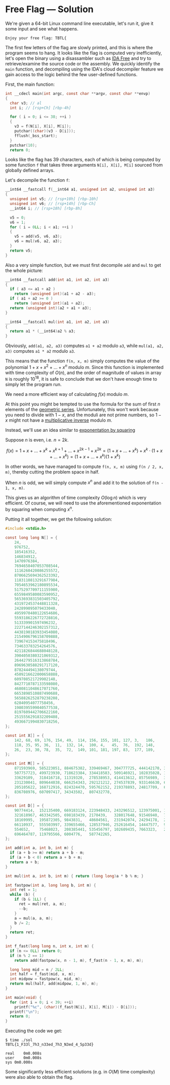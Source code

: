 # Free Flag &mdash; Solution

We're given a 64-bit Linux command line executable, let's run it, give it some
input and see what happens. 

```$ ./free_flag
Enjoy your free flag: TBTL{
```

The first few letters of the flag are slowly printed, and this is where the
program seems to hang. It looks like the flag is computed very inefficiently,
let's open the binary using a disassambler such as [IDA
Free](https://hex-rays.com/ida-free/) and try to retrieve/examine the source
code or the assembly. We quickly identify the `main` function, and decompiling
using the IDA's cloud decompiler feature we gain access to the logic behind
the few user-defined functions.

First, the main function:

```c
int __cdecl main(int argc, const char **argv, const char **envp)
{
  char v3; // al
  int i; // [rsp+Ch] [rbp-4h]

  for ( i = 0; i <= 38; ++i )
  {
    v3 = f(N[i], X[i], M[i]);
    putchar((char)(v3 - D[i]));
    fflush(_bss_start);
  }
  putchar(10);
  return 0;
```

Looks like the flag has 39 characters, each of which is being computed by some
function `f` that takes three arguments `N[i], X[i], M[i]` sourced from globally
defined arrays.

Let's decompile the function `f`:

```c
__int64 __fastcall f(__int64 a1, unsigned int a2, unsigned int a3)
{
  unsigned int v5; // [rsp+10h] [rbp-10h]
  unsigned int v6; // [rsp+14h] [rbp-Ch]
  __int64 i; // [rsp+18h] [rbp-8h]

  v5 = 0;
  v6 = 1;
  for ( i = 0LL; i < a1; ++i )
  {
    v5 = add(v5, v6, a3);
    v6 = mul(v6, a2, a3);
  }
  return v5;
}
```

Also a very simple function, but we must first decompile `add` and `mul` to get
the whole picture:

```c
__int64 __fastcall add(int a1, int a2, int a3)
{
  if ( a3 <= a1 + a2 )
    return (unsigned int)(a1 + a2 - a3);
  if ( a1 + a2 >= 0 )
    return (unsigned int)(a1 + a2);
  return (unsigned int)(a2 + a1 + a3);
}

__int64 __fastcall mul(int a1, int a2, int a3)
{
  return a1 * (__int64)a2 % a3;
}
```

Obviously, `add(a1, a2, a3)` computes `a1 + a2` modulo `a3`, while `mul(a1, a2,
a3)` computes `a1 * a2` modulo `a3`.

This means that the function `f(n, x, m)` simply computes the value of the
polynomial $1 + x + x^2 + \ldots + x^n$ modulo $m$. Since this function is
implemented with time complexity of $O(n)$, and the order of
magnitude of values in array `N` is roughly $10^{18}$, it is safe to conclude
that we don't have enough time to simply let the program run.

We need a more efficient way of calculating $f(x)$ modulo $m$.

At this point you might be tempted to use the formula for the sum of first $n$
elements of the [geometric
series](https://en.wikipedia.org/wiki/Geometric_series).  Unfortunately, this
won't work because you need to divide with $1 - x$, and the moduli are not
prime numbers, so $1 - x$ might not have a [multiplicative
inverse](https://en.wikipedia.org/wiki/Multiplicative_inverse) modulo $m$.

Instead, we'll use an idea similar to [exponentation by
squaring](https://en.wikipedia.org/wiki/Exponentiation_by_squaring)

Suppose $n$ is even, i.e. $n = 2k$.

```math
f(x) = 1 + x + \ldots + x^k + x^{k+1} + \ldots + x^{2k - 1} + x^{2k}
     = (1 + x + \ldots + x^k) + x^k \cdot (1 + x + \ldots + x^k)
     = (1 + x + \ldots + x^k)(1 + x^k)
```

In other words, we have managed to compute `f(n, x, m)` using `f(n / 2, x, m)`,
thereby cutting the problem space in half.

When $n$ is odd, we will simply compute $x^n$ and add it to the solution of
`f(n - 1, x, m)`.

This gives us an algorithm of time complexity $O(\log n)$ which is
very efficient. Of course, we will need to use the aforementioned exponentation by
squaring when computing $x^n$.

Putting it all together, we get the following solution:

```c
#include <stdio.h>

const long long N[] = {
    24,
    976752,
    185416352,
    146834912,
    1470976384,
    7694658407053708544,
    1116260420086255572,
    8706625694362523392,
    1183110813291677984,
    7054653962180895534,
    5175297709711155980,
    6559849580083590952,
    5653693831503405792,
    4319724537448811328,
    242899095079433040,
    4959970480122654686,
    5593186226772728816,
    513339901597496232,
    2227144246302157312,
    4438190183933454080,
    2154906796158709888,
    739674153475818496,
    734633783254264576,
    4211826844688048128,
    3904050380321069312,
    2644279516313868784,
    8969630588291717120,
    878244494138079744,
    4509216622000658888,
    609708521729902148,
    8427710787133598080,
    4680811048617071760,
    6653898510887490688,
    5658826252879238208,
    62840954077758456,
    1980395599040577538,
    8197609442706622160,
    2515556291832209408,
    4936671994830718256,
};

const int X[] = {
    142, 68, 69, 176, 154, 49,  114, 156, 155, 101, 127, 3,   186,
    118, 35, 95, 36,  11,  132, 14,  100, 4,   45,  76,  192, 148,
    26,  23, 30, 78,  35,  72,  149, 101, 181, 197, 83,  177, 189,
};

const int M[] = {
    871593969, 585223051, 884675382, 339469467, 304777725, 444142170, 350166219,
    507757723, 499723930, 718623384, 334418583, 509146921, 102835028, 135297145,
    33629109,  318416718, 11319320,  278538953, 414413612, 85756989,  301071632,
    231230041, 809644038, 666254343, 292121212, 274537839, 933146630, 686809051,
    205105622, 168712916, 824324470, 595762152, 219378893, 24817709,  605039323,
    836708976, 607097417, 34343502,  807432778,
};

const int D[] = {
    90774414,  152135400, 669183124, 223948433, 243296512, 123975001, 162085049,
    321618967, 463342505, 698183439, 2170439,   328017648, 91546940,  75940356,
    18169995,  195872305, 9843831,   48604561,  231942074, 24294178,  215979137,
    66110937,  555503997, 339655466, 128537946, 252616454, 14447577,  90765161,
    554652,    75468023,  208385441, 535456797, 102609435, 7663323,   281911161,
    696464787, 119795566, 6004776,   587742265,
};

int add(int a, int b, int m) {
  if (a + b >= m) return a + b - m;
  if (a + b < 0) return a + b + m;
  return a + b;
}

int mul(int a, int b, int m) { return (long long)a * b % m; }

int fastpow(int a, long long b, int m) {
  int ret = 1;
  while (b) {
    if (b & 1LL) {
      ret = mul(ret, a, m);
      --b;
    }
    a = mul(a, a, m);
    b /= 2;
  }
  return ret;
}

int f_fast(long long n, int x, int m) {
  if (n <= 0LL) return 0;
  if (n % 2 == 1)
    return add(fastpow(x, n - 1, m), f_fast(n - 1, x, m), m);

  long long mid = n / 2LL;
  int half = f_fast(mid, x, m);
  int midpow = fastpow(x, mid, m);
  return mul(half, add(midpow, 1, m), m);
}

int main(void) {
  for (int i = 0; i < 39; ++i) 
    printf("%c", (char)(f_fast(N[i], X[i], M[i]) - D[i]));
  printf("\n");
  return 0;
}
```

Executing the code we get:

```
$ time ./sol
TBTL{1_F33l_7h3_n33ed_7h3_N3ed_4_5p33d}

real	0m0.008s
user	0m0.008s
sys	0m0.000s
```

Some significantly less efficient solutions (e.g. in $O(M)$ time complexity) were also able to obtain the flag.
